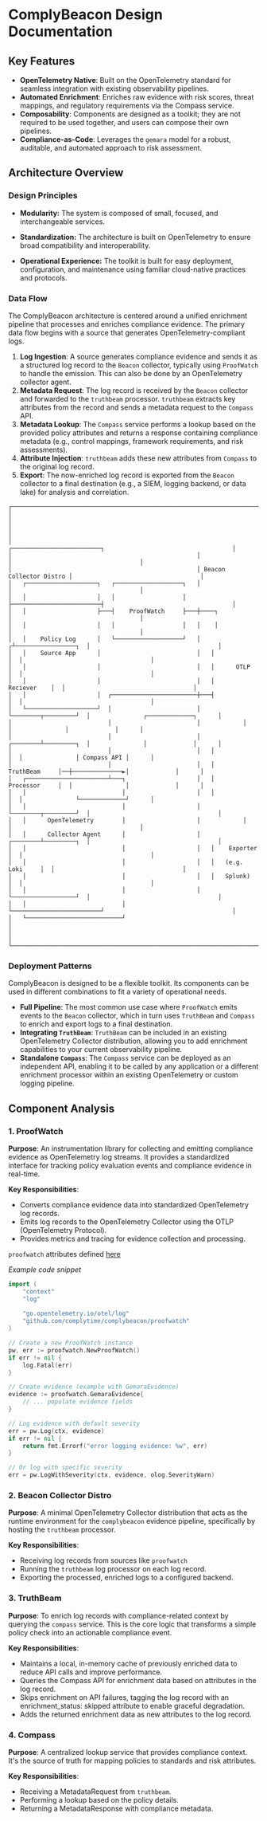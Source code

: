 # ComplyBeacon Design Documentation

## Key Features

- **OpenTelemetry Native**: Built on the OpenTelemetry standard for seamless integration with existing observability pipelines.
- **Automated Enrichment**: Enriches raw evidence with risk scores, threat mappings, and regulatory requirements via the Compass service.
- **Composability**: Components are designed as a toolkit; they are not required to be used together, and users can compose their own pipelines.
- **Compliance-as-Code**: Leverages the `gemara` model for a robust, auditable, and automated approach to risk assessment.

## Architecture Overview

### Design Principles

* **Modularity:** The system is composed of small, focused, and interchangeable services.

* **Standardization:** The architecture is built on OpenTelemetry to ensure broad compatibility and interoperability.

* **Operational Experience:** The toolkit is built for easy deployment, configuration, and maintenance using familiar cloud-native practices and protocols.


### Data Flow

The ComplyBeacon architecture is centered around a unified enrichment pipeline that processes and enriches compliance evidence. The primary data flow begins with a source that generates OpenTelemetry-compliant logs.

1.  **Log Ingestion**: A source generates compliance evidence and sends it as a structured log record to the `Beacon` collector, typically using `ProofWatch` to handle the emission. This can also be done by an OpenTelemetry collector agent.
2.  **Metadata Request**: The log record is received by the `Beacon` collector and forwarded to the `truthbeam` processor. `truthbeam` extracts key attributes from the record and sends a metadata request to the `Compass` API.
3.  **Metadata Lookup**: The `Compass` service performs a lookup based on the provided policy attributes and returns a response containing compliance metadata (e.g., control mappings, framework requirements, and risk assessments).
4.  **Attribute Injection**: `truthbeam` adds these new attributes from `Compass` to the original log record.
5.  **Export**: The now-enriched log record is exported from the `Beacon` collector to a final destination (e.g., a SIEM, logging backend, or data lake) for analysis and correlation.

```
┌───────────────────────────────────────────────────────────────────────────────────────────────────────────────────┐
│                                                                                                                   │
│                                                                                                                   │
│                                                    ┌─────────────────────────┐                                    │
│                                                    │                         │                                    │
│                                                    │ Beacon Collector Distro │                                    │
│   ┌────────────────────┐   ┌───────────────────┐   │                         │                                    │
│   │                    │   │                   │   ├─────────────────────────┤                                    │
│   │                    ├───┤    ProofWatch     ├───┼────┐                    │                                    │
│   │                    │   │                   │   │    │                    │                                    │
│   │    Policy Log      │   └───────────────────┘   │   ┌┴─────────────────┐  │                                    │
│   │    Source App      │                           │   │                  │  │                                    │
│   │                    │                           │   │      OTLP        │  │                                    │
│   │                    │                           │   │      Reciever    │  │                                    │
│   │                    │  ┌────────────────────────┼───┤                  │  │                                    │
│   └────────────────────┘  │                        │   └────────┬─────────┘  │               ┌─────────────┐      │
│                           │                        │            │            │               │             │      │
│                           │                        │   ┌────────┴─────────┐  │               │             │      │
│                           │                        │   │                  │  │               │ Compass API │      │
│                           │                        │   │    TruthBeam     │──┼──────────────►│             │      │
│   ┌───────────────────────┴───┐                    │   │    Processor     │  │               │             │      │
│   │                           │                    │   │                  │  │               └─────────────┘      │
│   │                           │                    │   └────────┬─────────┘  │                                    │
│   │      OpenTelemetry        │                    │            │            │                                    │
│   │      Collector Agent      │                    │   ┌────────┴─────────┐  │                                    │
│   │                           │                    │   │    Exporter      │  │                                    │
│   │                           │                    │   │   (e.g. Loki     │  │                                    │
│   │                           │                    │   │   Splunk)        │  │                                    │
│   │                           │                    │   └──────────────────┘  │                                    │
│   │                           │                    └─────────────────────────┘                                    │
│   └───────────────────────────┘                                                                                   │
│                                                                                                                   │
└───────────────────────────────────────────────────────────────────────────────────────────────────────────────────┘
```

### Deployment Patterns

ComplyBeacon is designed to be a flexible toolkit. Its components can be used in different combinations to fit a variety of operational needs.

* **Full Pipeline**: The most common use case where `ProofWatch` emits events to the `Beacon` collector, which in turn uses `TruthBeam` and `Compass` to enrich and export logs to a final destination.
* **Integrating `TruthBeam`**: `TruthBeam` can be included in an existing OpenTelemetry Collector distribution, allowing you to add enrichment capabilities to your current observability pipeline.
* **Standalone `Compass`**: The `Compass` service can be deployed as an independent API, enabling it to be called by any application or a different enrichment processor within an existing OpenTelemetry or custom logging pipeline.

## Component Analysis

### 1. ProofWatch

**Purpose**: An instrumentation library for collecting and emitting compliance evidence as OpenTelemetry log streams. It provides a standardized interface for tracking policy evaluation events and compliance evidence in real-time.

**Key Responsibilities**:
* Converts compliance evidence data into standardized OpenTelemetry log records.
* Emits log records to the OpenTelemetry Collector using the OTLP (OpenTelemetry Protocol).
* Provides metrics and tracing for evidence collection and processing.

`proofwatch` attributes defined [here](./attributes)

_Example code snippet_
```go
import (
    "context"
    "log"
    
    "go.opentelemetry.io/otel/log"
    "github.com/complytime/complybeacon/proofwatch"
)

// Create a new ProofWatch instance
pw, err := proofwatch.NewProofWatch()
if err != nil {
    log.Fatal(err)
}

// Create evidence (example with GemaraEvidence)
evidence := proofwatch.GemaraEvidence{
    // ... populate evidence fields
}

// Log evidence with default severity
err = pw.Log(ctx, evidence)
if err != nil {
    return fmt.Errorf("error logging evidence: %w", err)
}

// Or log with specific severity
err = pw.LogWithSeverity(ctx, evidence, olog.SeverityWarn)
```

### 2. Beacon Collector Distro

**Purpose**: A minimal OpenTelemetry Collector distribution that acts as the runtime environment for the `complybeacon` evidence pipeline, specifically by hosting the `truthbeam` processor.

**Key Responsibilities**:
* Receiving log records from sources like `proofwatch`
* Running the `truthbeam` log processor on each log record.
* Exporting the processed, enriched logs to a configured backend.

### 3. TruthBeam

**Purpose**: To enrich log records with compliance-related context by querying the `compass` service. This is the core logic that transforms a simple policy check into an actionable compliance event.

**Key Responsibilities**:
* Maintains a local, in-memory cache of previously enriched data to reduce API calls and improve performance.
* Queries the Compass API for enrichment data based on attributes in the log record.
* Skips enrichment on API failures, tagging the log record with an enrichment_status: skipped attribute to enable graceful degradation.
* Adds the returned enrichment data as new attributes to the log record.

### 4. Compass

**Purpose**: A centralized lookup service that provides compliance context. It's the source of truth for mapping policies to standards and risk attributes.

**Key Responsibilities**:
* Receiving a MetadataRequest from `truthbeam`.
* Performing a lookup based on the policy details.
* Returning a MetadataResponse with compliance metadata.

